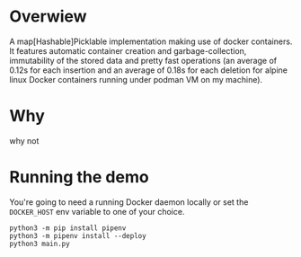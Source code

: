 # Overwiew
A map[Hashable]Picklable implementation making use of docker containers. It features automatic container creation and garbage-collection, immutability of the stored data and pretty fast operations (an average of 0.12s for each insertion and an average of 0.18s for each deletion for alpine linux Docker containers running under podman VM on my machine).

# Why
why not

# Running the demo
You're going to need a running Docker daemon locally or set the `DOCKER_HOST` env variable to one of your choice.

```
python3 -m pip install pipenv
python3 -m pipenv install --deploy
python3 main.py
```
